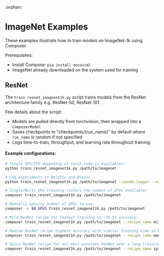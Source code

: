 :orphan:

# ImageNet Examples

These examples illustrate how to train models on ImageNet-1k using Composer.

Prerequisites:
- Install Compose: `pip install mosaicml`
- ImageNet already downloaded on the system used for training

## ResNet

The `train_resnet_imagenet1k.py` script trains models from the ResNet architecture family e.g. ResNet-50, ResNet-101.

Few details about the script:
- Models are pulled directly from torchvision, then wrapped into a `ComposerModel`
- Saves checkpoints to "checkpoints/{run_name}" by default where `run_name` is random if not specified
- Logs time-to-train, throughput, and learning rate throughout training.

#### Example configurations:

<!--pytest.mark.skip-->

```bash
# Single GPU/CPU depending on torch.cuda.is_available()
python train_resnet_imagenet1k.py /path/to/imagenet

# Log experiments to Weights and Biases
python train_resnet_imagenet1k.py /path/to/imagenet --wandb_logger --wandb_entity my_username --wandb_project my_project --wandb_run_name my_run_name

# Single/Multi GPU training (infers the number of GPUs available)
composer train_resnet_imagenet1k.py /path/to/imagenet

# Manually specify number of GPUs to use:
composer -n $N_GPUS train_resnet_imagenet1k.py /path/to/imagenet

# Mild ResNet recipe for fastest training to ~76.5% accuracy:
composer train_resnet_imagenet1k.py /path/to/imagenet --recipe_name mild --train_crop_size 176 --eval_crop_size 224 --max_duration 36ep  --loss_name binary_cross_entropy

# Medium ResNet recipe highest accuracy with similar training time as baseline:
composer train_resnet_imagenet1k.py /path/to/imagenet --recipe_name medium --train_crop_size 176 --eval_crop_size 224 --max_duration 135ep  --loss_name binary_cross_entropy

# Spicy ResNet recipe for our most accurate ResNet over a long training schedule:
composer train_resnet_imagenet1k.py /path/to/imagenet --recipe_name spicy --train_crop_size 176 --eval_crop_size 224 --max_duration 270ep  --loss_name binary_cross_entropy
```
